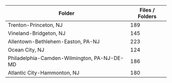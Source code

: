 | Folder                                      |   Files / Folders |
|---------------------------------------------|-------------------|
| Trenton-Princeton, NJ                       |               189 |
| Vineland-Bridgeton, NJ                      |               145 |
| Allentown-Bethlehem-Easton, PA-NJ           |               223 |
| Ocean City, NJ                              |               124 |
| Philadelphia-Camden-Wilmington, PA-NJ-DE-MD |               186 |
| Atlantic City-Hammonton, NJ                 |               180 |